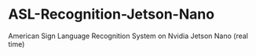 # ASL-Recognition-Jetson-Nano
American Sign Language Recognition System on Nvidia Jetson Nano (real time)

